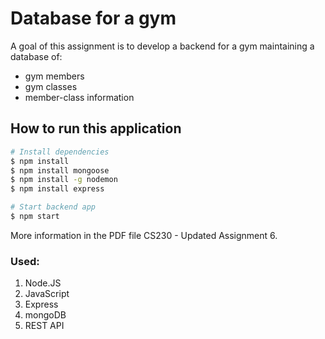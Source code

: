 # Database for a gym

A goal of this assignment is to develop a backend for a gym maintaining a database of:
- gym members
- gym classes
- member-class information


## How to run this application

```bash
# Install dependencies
$ npm install
$ npm install mongoose
$ npm install -g nodemon
$ npm install express
```

```bash
# Start backend app
$ npm start
```

More information in the PDF file CS230 - Updated Assignment 6.

### Used:
1. Node.JS
2. JavaScript
3. Express
4. mongoDB
5. REST API